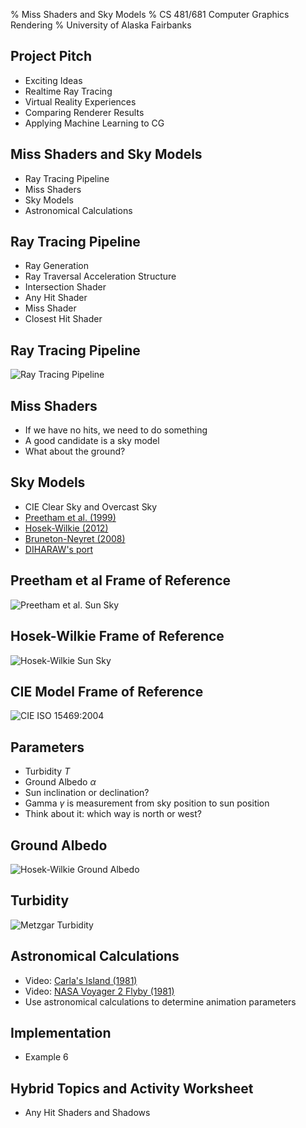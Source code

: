 % Miss Shaders and Sky Models
% CS 481/681 Computer Graphics Rendering
% University of Alaska Fairbanks

## Project Pitch

- Exciting Ideas
- Realtime Ray Tracing
- Virtual Reality Experiences
- Comparing Renderer Results
- Applying Machine Learning to CG

## Miss Shaders and Sky Models

- Ray Tracing Pipeline
- Miss Shaders
- Sky Models
- Astronomical Calculations

## Ray Tracing Pipeline

- Ray Generation
- Ray Traversal Acceleration Structure
- Intersection Shader
- Any Hit Shader
- Miss Shader
- Closest Hit Shader

## Ray Tracing Pipeline

<!--
digraph G {
  subgraph cluster2 {
  "Acceleration\nStructure\nTraversal" -> "Intersection\nShader";
  "Intersection\nShader" -> "Any Hit\nShader";
  "Any Hit\nShader" -> "Acceleration\nStructure\nTraversal";
  }
  

  "Ray Generation" -> "Acceleration\nStructure\nTraversal" [label="Trace Ray"];
  "Acceleration\nStructure\nTraversal" -> "Hit?";
  "Hit?" -> "Closest Hit\nShader" [label="Yes"];
  "Hit?" -> "Miss Shader" [label="No"];

  "Intersection\nShader" [shape=rectangle];
  "Closest Hit\nShader" [shape=rectangle];
  "Any Hit\nShader" [shape=rectangle];
  "Miss Shader" [shape=rectangle];
}-->

![Ray Tracing Pipeline](images/ray-tracing-pipeline.png)

## Miss Shaders

- If we have no hits, we need to do something
- A good candidate is a sky model
- What about the ground?

## Sky Models

- CIE Clear Sky and Overcast Sky
- [Preetham et al. (1999)](https://www.cs.utah.edu/~shirley/papers/sunsky/sunsky.pdf)
- [Hosek-Wilkie (2012)](https://cgg.mff.cuni.cz/projects/SkylightModelling/HosekWilkie_SkylightModel_SIGGRAPH2012_Preprint_lowres.pdf)
- [Bruneton-Neyret (2008)](http://www-ljk.imag.fr/Publications/Basilic/com.lmc.publi.PUBLI_Article@11e7cdda2f7_f64b69/article.pdf)
- [DIHARAW's port](https://github.com/diharaw/AtmosphericScattering)

## Preetham et al Frame of Reference

![Preetham et al. Sun Sky](images/shirley-sunsky.png)

## Hosek-Wilkie Frame of Reference

![Hosek-Wilkie Sun Sky](images/hosek-wilkie-sunsky.png)

## CIE Model Frame of Reference

![CIE ISO 15469:2004](images/cie-sunsky.png)

## Parameters

- Turbidity $T$
- Ground Albedo $\alpha$
- Sun inclination or declination?
- Gamma $\gamma$ is measurement from sky position to sun position
- Think about it: which way is north or west?

## Ground Albedo

![Hosek-Wilkie Ground Albedo](images/hosek-wilkie-ground-albedo.png)

## Turbidity

![Metzgar Turbidity](images/metzgar-turbidity.png)

## Astronomical Calculations

- Video: [Carla's Island (1981)](https://youtu.be/kO-JB1WHmRc)
- Video: [NASA Voyager 2 Flyby (1981)](https://www.youtube.com/watch?v=SQk7AFe13CY)
- Use astronomical calculations to determine animation parameters

## Implementation

- Example 6

## Hybrid Topics and Activity Worksheet

- Any Hit Shaders and Shadows